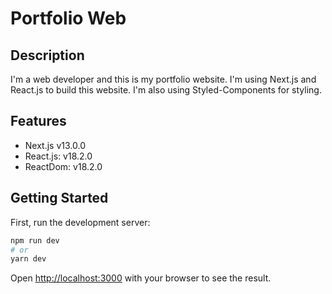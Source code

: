 # Portfolio Web

## Description
I'm a web developer and this is my portfolio website. I'm using Next.js and React.js to build this website. I'm also using Styled-Components for styling. 


## Features

* Next.js v13.0.0
* React.js: v18.2.0
* ReactDom: v18.2.0

## Getting Started

First, run the development server:

```bash
npm run dev
# or
yarn dev
```

Open [http://localhost:3000](http://localhost:3000) with your browser to see the result.

